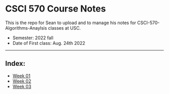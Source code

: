 # CSCI 570 Course Notes

This is the repo for Sean to upload and to manage his notes for CSCI-570-Algorithms-Anaylsis classes at USC.

- Semester: 2022 fall
- Date of First class: Aug. 24th 2022

---

## Index:

- [Week 01](https://github.com/SeanXiaoby/csci570_notes_22fall/tree/main/Week_1)
- [Week 02](https://github.com/SeanXiaoby/csci570_notes_22fall/tree/main/Week_2)
- [Week 03](https://github.com/SeanXiaoby/csci570_notes_22fall/tree/main/Week_3)
